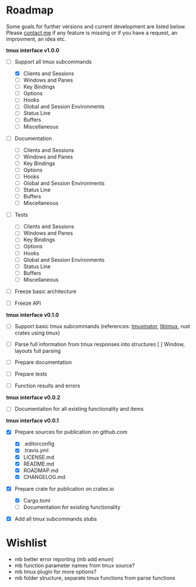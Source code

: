 # Roadmap

Some goals for further versions and current development are listed below.
Please [contact me](mailto:anton.gepting@gmail.com) if any feature is missing or if you have a request,
an improvment, an idea etc.


**tmux interface v1.0.0**

- [ ] Support all tmux subcommands
    - [x] Clients and Sessions
    - [ ] Windows and Panes
    - [ ] Key Bindings
    - [ ] Options
    - [ ] Hooks
    - [ ] Global and Session Environments
    - [ ] Status Line
    - [ ] Buffers
    - [ ] Miscellaneous
- [ ] Documentation
    - [ ] Clients and Sessions
    - [ ] Windows and Panes
    - [ ] Key Bindings
    - [ ] Options
    - [ ] Hooks
    - [ ] Global and Session Environments
    - [ ] Status Line
    - [ ] Buffers
    - [ ] Miscellaneous
- [ ] Tests
    - [ ] Clients and Sessions
    - [ ] Windows and Panes
    - [ ] Key Bindings
    - [ ] Options
    - [ ] Hooks
    - [ ] Global and Session Environments
    - [ ] Status Line
    - [ ] Buffers
    - [ ] Miscellaneous
- [ ] Freeze basic architecture
- [ ] Freeze API


**tmux interface v0.1.0**

- [ ] Support basic tmux subcommands (references:
[tmuxinator](https://github.com/tmuxinator/tmuxinator),
[libtmux](https://github.com/tmux-python/libtmux), rust crates using tmux)
- [ ] Parse full information from tmux responses into structures
    [ ] Window, layouts full parsing
- [ ] Prepare documentation
- [ ] Prepare tests
- [ ] Function results and errors


**tmux interface v0.0.2**

- [ ] Documentation for all existing functionality and items


**tmux interface v0.0.1**

- [x] Prepare sources for publication on github.com
    - [x] .editorconfig
    - [x] .travis.yml
    - [x] LICENSE.md
    - [x] README.md
    - [x] ROADMAP.md
    - [x] CHANGELOG.md
- [x] Prepare crate for publication on crates.io
    - [x] Cargo.toml
    - [ ] Documentation for existing functionality
- [x] Add all tmux subcommands stubs


# Wishlist
- mb better error reporting (mb add enum)
- mb function parameter names from tmux source?
- mb tmux plugin for more options?
- mb folder structure, separate tmux functions from parse functions
